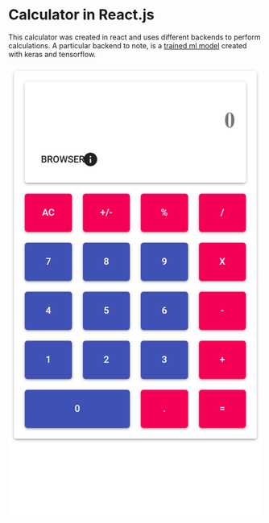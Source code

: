 # Calculator in React.js

This calculator was created in react and uses different backends to perform calculations.
A particular backend to note, is a [trained ml model](https://github.com/asaladino/calc-ml) created with keras and tensorflow.

![Calculator written in react.js](./docs/img/calc.png)
